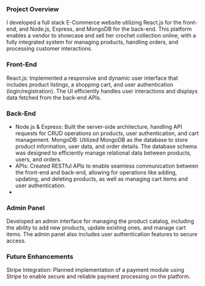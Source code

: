 ### Project Overview
I developed a full stack E-Commerce website utilizing React.js for the front-end, and Node.js, Express, and MongoDB for the back-end. This platform enables a vendor to showcase and sell her crochet collection online, with a fully integrated system for managing products, handling orders, and processing customer interactions.

### Front-End
React.js: Implemented a responsive and dynamic user interface that includes product listings, a shopping cart, and user authentication (login/registration). The UI efficiently handles user interactions and displays data fetched from the back-end APIs.

### Back-End
- Node.js & Express: Built the server-side architecture, handling API requests for CRUD operations on products, user authentication, and cart management.
MongoDB: Utilized MongoDB as the database to store product information, user data, and order details. The database schema was designed to efficiently manage relational data between products, users, and orders.
- APIs: Created RESTful APIs to enable seamless communication between the front-end and back-end, allowing for operations like adding, updating, and deleting products, as well as managing cart items and user authentication.
- 
### Admin Panel
Developed an admin interface for managing the product catalog, including the ability to add new products, update existing ones, and manage cart items. The admin panel also includes user authentication features to secure access.

### Future Enhancements
Stripe Integration: Planned implementation of a payment module using Stripe to enable secure and reliable payment processing on the platform.
